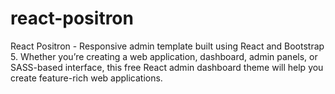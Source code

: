 # react-positron
React Positron - Responsive admin template built using React and Bootstrap 5. Whether you’re creating a web application, dashboard, admin panels, or SASS-based interface, this free React admin dashboard theme will help you create feature-rich web applications.


